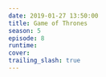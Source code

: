 ```yaml
---
date: 2019-01-27 13:50:00
title: Game of Thrones
season: 5
episode: 8
runtime:
cover:
trailing_slash: true
---
```

